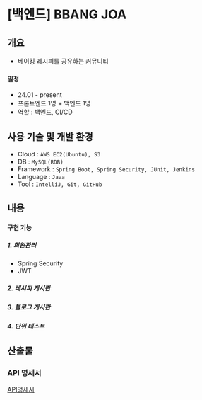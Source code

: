 # [백엔드] BBANG JOA
## 개요
- 베이킹 레시피를 공유하는 커뮤니티

#### 일정
- 24.01 - present
- 프론트엔드 1명 + 백엔드 1명
- 역할 : 백엔드, CI/CD

## 사용 기술 및 개발 환경
- Cloud : ```AWS EC2(Ubuntu), S3```
- DB : ```MySQL(RDB)```
- Framework : ```Spring Boot, Spring Security, JUnit, Jenkins```
- Language : ```Java```
- Tool : ```IntelliJ, Git, GitHub```

## 내용
#### 구현 기능
##### 1.  회원관리
- Spring Security
- JWT

##### 2. 레시피 게시판

##### 3. 블로그 게시판

##### 4. 단위 테스트

## 산출물
### API 명세서
[API명세서](https://oh5chaeyoung.notion.site/API-BBANG-JOA-3d0faf8164064872a5a43c0e0ce68b87?pvs=4)

